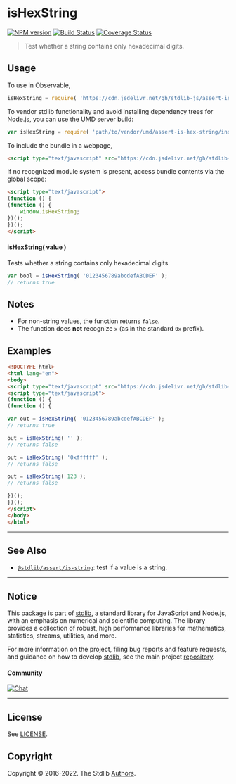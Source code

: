<!--

@license Apache-2.0

Copyright (c) 2018 The Stdlib Authors.

Licensed under the Apache License, Version 2.0 (the "License");
you may not use this file except in compliance with the License.
You may obtain a copy of the License at

   http://www.apache.org/licenses/LICENSE-2.0

Unless required by applicable law or agreed to in writing, software
distributed under the License is distributed on an "AS IS" BASIS,
WITHOUT WARRANTIES OR CONDITIONS OF ANY KIND, either express or implied.
See the License for the specific language governing permissions and
limitations under the License.

-->

# isHexString

[![NPM version][npm-image]][npm-url] [![Build Status][test-image]][test-url] [![Coverage Status][coverage-image]][coverage-url] <!-- [![dependencies][dependencies-image]][dependencies-url] -->

> Test whether a string contains only hexadecimal digits.



<section class="usage">

## Usage

To use in Observable,

```javascript
isHexString = require( 'https://cdn.jsdelivr.net/gh/stdlib-js/assert-is-hex-string@umd/browser.js' )
```

To vendor stdlib functionality and avoid installing dependency trees for Node.js, you can use the UMD server build:

```javascript
var isHexString = require( 'path/to/vendor/umd/assert-is-hex-string/index.js' )
```

To include the bundle in a webpage,

```html
<script type="text/javascript" src="https://cdn.jsdelivr.net/gh/stdlib-js/assert-is-hex-string@umd/browser.js"></script>
```

If no recognized module system is present, access bundle contents via the global scope:

```html
<script type="text/javascript">
(function () {
(function () {
    window.isHexString;
})();
})();
</script>
```

#### isHexString( value )

Tests whether a string contains only hexadecimal digits.

```javascript
var bool = isHexString( '0123456789abcdefABCDEF' );
// returns true
```

</section>

<!-- /.usage -->

<section class="notes">

## Notes

-   For non-string values, the function returns `false`.
-   The function does **not** recognize `x` (as in the standard `0x` prefix).

</section>

<!-- /.notes -->

<section class="examples">

## Examples

<!-- eslint no-undef: "error" -->

```html
<!DOCTYPE html>
<html lang="en">
<body>
<script type="text/javascript" src="https://cdn.jsdelivr.net/gh/stdlib-js/assert-is-hex-string@umd/browser.js"></script>
<script type="text/javascript">
(function () {
(function () {

var out = isHexString( '0123456789abcdefABCDEF' );
// returns true

out = isHexString( '' );
// returns false

out = isHexString( '0xffffff' );
// returns false

out = isHexString( 123 );
// returns false

})();
})();
</script>
</body>
</html>
```

</section>

<!-- /.examples -->



<!-- Section for related `stdlib` packages. Do not manually edit this section, as it is automatically populated. -->

<section class="related">

* * *

## See Also

-   <span class="package-name">[`@stdlib/assert/is-string`][@stdlib/assert/is-string]</span><span class="delimiter">: </span><span class="description">test if a value is a string.</span>

</section>

<!-- /.related -->

<!-- Section for all links. Make sure to keep an empty line after the `section` element and another before the `/section` close. -->


<section class="main-repo" >

* * *

## Notice

This package is part of [stdlib][stdlib], a standard library for JavaScript and Node.js, with an emphasis on numerical and scientific computing. The library provides a collection of robust, high performance libraries for mathematics, statistics, streams, utilities, and more.

For more information on the project, filing bug reports and feature requests, and guidance on how to develop [stdlib][stdlib], see the main project [repository][stdlib].

#### Community

[![Chat][chat-image]][chat-url]

---

## License

See [LICENSE][stdlib-license].


## Copyright

Copyright &copy; 2016-2022. The Stdlib [Authors][stdlib-authors].

</section>

<!-- /.stdlib -->

<!-- Section for all links. Make sure to keep an empty line after the `section` element and another before the `/section` close. -->

<section class="links">

[npm-image]: http://img.shields.io/npm/v/@stdlib/assert-is-hex-string.svg
[npm-url]: https://npmjs.org/package/@stdlib/assert-is-hex-string

[test-image]: https://github.com/stdlib-js/assert-is-hex-string/actions/workflows/test.yml/badge.svg?branch=main
[test-url]: https://github.com/stdlib-js/assert-is-hex-string/actions/workflows/test.yml?query=branch:main

[coverage-image]: https://img.shields.io/codecov/c/github/stdlib-js/assert-is-hex-string/main.svg
[coverage-url]: https://codecov.io/github/stdlib-js/assert-is-hex-string?branch=main

<!--

[dependencies-image]: https://img.shields.io/david/stdlib-js/assert-is-hex-string.svg
[dependencies-url]: https://david-dm.org/stdlib-js/assert-is-hex-string/main

-->

[chat-image]: https://img.shields.io/gitter/room/stdlib-js/stdlib.svg
[chat-url]: https://gitter.im/stdlib-js/stdlib/

[stdlib]: https://github.com/stdlib-js/stdlib

[stdlib-authors]: https://github.com/stdlib-js/stdlib/graphs/contributors

[umd]: https://github.com/umdjs/umd
[es-module]: https://developer.mozilla.org/en-US/docs/Web/JavaScript/Guide/Modules

[deno-url]: https://github.com/stdlib-js/assert-is-hex-string/tree/deno
[umd-url]: https://github.com/stdlib-js/assert-is-hex-string/tree/umd
[esm-url]: https://github.com/stdlib-js/assert-is-hex-string/tree/esm
[branches-url]: https://github.com/stdlib-js/assert-is-hex-string/blob/main/branches.md

[stdlib-license]: https://raw.githubusercontent.com/stdlib-js/assert-is-hex-string/main/LICENSE

[standard-streams]: https://en.wikipedia.org/wiki/Standard_streams

<!-- <related-links> -->

[@stdlib/assert/is-string]: https://github.com/stdlib-js/assert-is-string/tree/umd/tree/umd

<!-- </related-links> -->

</section>

<!-- /.links -->
